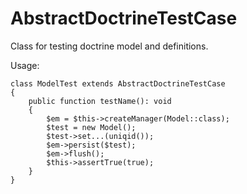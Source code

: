 # AbstractDoctrineTestCase
Class for testing doctrine model and definitions.

Usage:
```
class ModelTest extends AbstractDoctrineTestCase
{
    public function testName(): void
    {
        $em = $this->createManager(Model::class);
        $test = new Model();
        $test->set...(uniqid());
        $em->persist($test);
        $em->flush();
        $this->assertTrue(true);
    }
}
```